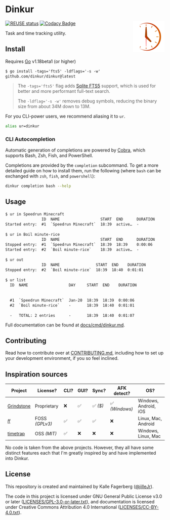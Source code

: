 <!--
Dinkur the task time tracking utility.
<https://github.com/dinkur/dinkur>

SPDX-FileCopyrightText: 2021 Kalle Fagerberg
SPDX-License-Identifier: CC-BY-4.0
-->

# Dinkur

<img align="right" width="100" src="docs/dinkur-large-512.svg" />

[![REUSE status](https://api.reuse.software/badge/github.com/dinkur/dinkur)](https://api.reuse.software/info/github.com/dinkur/dinkur)
[![Codacy Badge](https://app.codacy.com/project/badge/Grade/956b94a743244ce2a971ce572e05be3e)](https://www.codacy.com/gh/dinkur/dinkur/dashboard?utm_source=github.com&utm_medium=referral&utm_content=dinkur/dinkur&utm_campaign=Badge_Grade)

Task and time tracking utility.

## Install

Requires [Go](https://go.dev/) v1.18beta1 (or higher)

```console
$ go install -tags='fts5' -ldflags='-s -w' github.com/dinkur/dinkur@latest
```

> The `-tags='fts5'` flag adds [Sqlite FTS5](https://www.sqlite.org/fts5.html)
> support, which is used for better and more performant full-text search.
>
> The `-ldflag='-s -w'` removes debug symbols, reducing the binary size from
> about 34M down to 13M.

For you CLI-power users, we recommend aliasing it to `ur`.

```sh
alias ur=dinkur
```

### CLI Autocompletion

Automatic generation of completions are powered by [Cobra](https://github.com/spf13/cobra),
which supports Bash, Zsh, Fish, and PowerShell.

Completions are provided by the `completion` subcommand. To get a more detailed
guide on how to install them, run the following (where `bash` can be exchanged
with `zsh`, `fish`, and `powershell`):

```sh
dinkur completion bash --help
```

## Usage

```console
$ ur in Speedrun Minecraft
                ID  NAME                  START  END      DURATION
Started entry:  #1  `Speedrun Minecraft`  18:39  active…  -

$ ur in Boil minute-rice
                ID  NAME                  START  END      DURATION
Stopped entry:  #1  `Speedrun Minecraft`  18:39  18:39    0:00:06
Started entry:  #2  `Boil minute-rice`    18:39  active…  -

$ ur out
                ID  NAME                START  END    DURATION
Stopped entry:  #2  `Boil minute-rice`  18:39  18:40  0:01:01

$ ur list
  ID  NAME                  DAY     START  END    DURATION


  #1  `Speedrun Minecraft`  Jan-20  18:39  18:39  0:00:06
  #2  `Boil minute-rice`    -       18:39  18:40  0:01:01

  -   TOTAL: 2 entries      -       18:39  18:40  0:01:07
```

Full documentation can be found at [docs/cmd/dinkur.md](docs/cmd/dinkur.md).

## Contributing

Read how to contribute over at [CONTRIBUTING.md](CONTRIBUTING.md), including
how to set up your development environment, if you so feel inclined.

## Inspiration sources

<!--lint disable maximum-line-length-->

| Project         | License?       | CLI? | GUI? | Sync?    | AFK detect?    | OS?                   |
| --------------- | -------------- | ---- | ---- | -------- | -------------- | --------------------- |
| [Grindstone][g] | Proprietary    | ❌   | ✅   | ✅ _($)_ | ✅ _(Windows)_ | Windows, Android, iOS |
| [𝑓𝑓][ff]        | FOSS _(GPLv3)_ | ✅   | ✅   | ✅       | ❌             | Linux, Mac, Android   |
| [timetrap][t]   | OSS _(MIT)_    | ✅   | ❌   | ❌       | ❌             | Windows, Linux, Mac   |

<!--lint enable maximum-line-length-->

No code is taken from the above projects. However, they all have some distinct
features each that I'm greatly inspired by and have implemented into Dinkur.

## License

This repository is created and maintained by Kalle Fagerberg
([@jilleJr](https://github.com/jilleJr)).

The code in this project is licensed under GNU General Public License v3.0
or later ([LICENSES/GPL-3.0-or-later.txt](LICENSES/GPL-3.0-or-later.txt)),
and documentation is licensed under Creative Commons Attribution 4.0
International ([LICENSES/CC-BY-4.0.txt](LICENSES/CC-BY-4.0.txt)).

[g]: https://epiforge.com/grindstone
[ff]: https://github.com/ff-notes/ff
[t]: https://github.com/samg/timetrap
